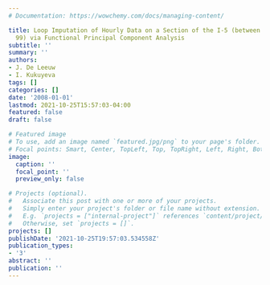 ```yaml
---
# Documentation: https://wowchemy.com/docs/managing-content/

title: Loop Imputation of Hourly Data on a Section of the I-5 (between Routes 14 and
  99) via Functional Principal Component Analysis
subtitle: ''
summary: ''
authors:
- J. De Leeuw
- I. Kukuyeva
tags: []
categories: []
date: '2008-01-01'
lastmod: 2021-10-25T15:57:03-04:00
featured: false
draft: false

# Featured image
# To use, add an image named `featured.jpg/png` to your page's folder.
# Focal points: Smart, Center, TopLeft, Top, TopRight, Left, Right, BottomLeft, Bottom, BottomRight.
image:
  caption: ''
  focal_point: ''
  preview_only: false

# Projects (optional).
#   Associate this post with one or more of your projects.
#   Simply enter your project's folder or file name without extension.
#   E.g. `projects = ["internal-project"]` references `content/project/deep-learning/index.md`.
#   Otherwise, set `projects = []`.
projects: []
publishDate: '2021-10-25T19:57:03.534558Z'
publication_types:
- '3'
abstract: ''
publication: ''
---
```

